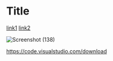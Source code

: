 # Title

[link1](https://something.com)
[link2](some-thing.html)

![Screenshot (138)](https://user-images.githubusercontent.com/103283819/162676067-02a95b0b-5af9-4350-838a-cfa54315b60a.png)

<https://code.visualstudio.com/download>